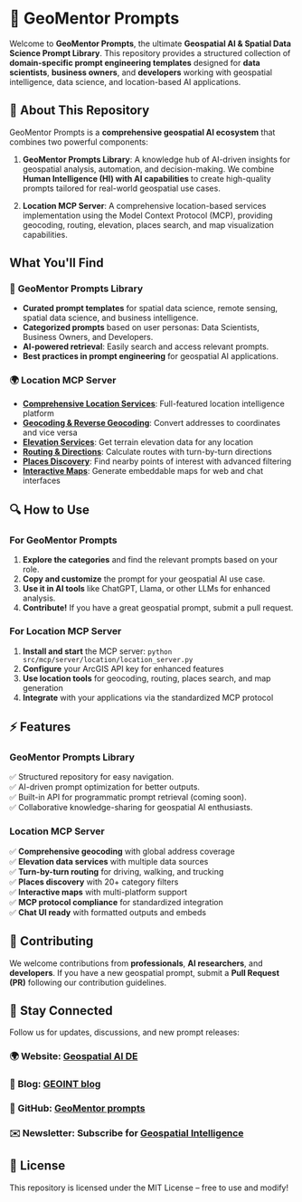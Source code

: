 # 🧠 GeoMentor Prompts
Welcome to **GeoMentor Prompts**, the ultimate **Geospatial AI & Spatial Data Science Prompt Library**. This repository provides a structured collection of **domain-specific prompt engineering templates** designed for **data scientists**, **business owners**, and **developers** working with geospatial intelligence, data science, and location-based AI applications.

## 🚀 About This Repository

GeoMentor Prompts is a **comprehensive geospatial AI ecosystem** that combines two powerful components:

1. **GeoMentor Prompts Library**: A knowledge hub of AI-driven insights for geospatial analysis, automation, and decision-making. We combine **Human Intelligence (HI) with AI capabilities** to create high-quality prompts tailored for real-world geospatial use cases.

2. **Location MCP Server**: A comprehensive location-based services implementation using the Model Context Protocol (MCP), providing geocoding, routing, elevation, places search, and map visualization capabilities.

## What You'll Find

### 📝 **GeoMentor Prompts Library**
- **Curated prompt templates** for spatial data science, remote sensing, spatial data science, and business intelligence.
- **Categorized prompts** based on user personas: Data Scientists, Business Owners, and Developers.
- **AI-powered retrieval**: Easily search and access relevant prompts.
- **Best practices in prompt engineering** for geospatial AI applications.

### 🌍 **Location MCP Server**
- **[Comprehensive Location Services](./docs/location-mcp/README.md)**: Full-featured location intelligence platform
- **[Geocoding & Reverse Geocoding](./docs/location-mcp/geocoding.md)**: Convert addresses to coordinates and vice versa
- **[Elevation Services](./docs/location-mcp/elevation.md)**: Get terrain elevation data for any location
- **[Routing & Directions](./docs/location-mcp/routing.md)**: Calculate routes with turn-by-turn directions
- **[Places Discovery](./docs/location-mcp/places.md)**: Find nearby points of interest with advanced filtering
- **[Interactive Maps](./docs/location-mcp/maps.md)**: Generate embeddable maps for web and chat interfaces

## 🔍 How to Use

### For GeoMentor Prompts
1. **Explore the categories** and find the relevant prompts based on your role.
2. **Copy and customize** the prompt for your geospatial AI use case.
3. **Use it in AI tools** like ChatGPT, Llama, or other LLMs for enhanced analysis.
4. **Contribute!** If you have a great geospatial prompt, submit a pull request.

### For Location MCP Server
1. **Install and start** the MCP server: `python src/mcp/server/location/location_server.py`
2. **Configure** your ArcGIS API key for enhanced features
3. **Use location tools** for geocoding, routing, places search, and map generation
4. **Integrate** with your applications via the standardized MCP protocol

## ⚡ Features

### GeoMentor Prompts Library
✅ Structured repository for easy navigation.  
✅ AI-driven prompt optimization for better outputs.  
✅ Built-in API for programmatic prompt retrieval (coming soon).  
✅ Collaborative knowledge-sharing for geospatial AI enthusiasts.  

### Location MCP Server
✅ **Comprehensive geocoding** with global address coverage  
✅ **Elevation data services** with multiple data sources  
✅ **Turn-by-turn routing** for driving, walking, and trucking  
✅ **Places discovery** with 20+ category filters  
✅ **Interactive maps** with multi-platform support  
✅ **MCP protocol compliance** for standardized integration  
✅ **Chat UI ready** with formatted outputs and embeds  

## 🤝 Contributing
We welcome contributions from **professionals**, **AI researchers**, and **developers**. If you have a new geospatial prompt, submit a **Pull Request (PR)** following our contribution guidelines.

## 📢 Stay Connected
Follow us for updates, discussions, and new prompt releases:

### 🌍 Website: [Geospatial AI DE](https://geospatial-ai.de)  
### 📢 Blog: [GEOINT blog](https://geoint.blog)  
### 🐙 GitHub: [GeoMentor prompts](https://github.com/Geospatial-AI-DE/geomentor-prompts)  
### ✉️ Newsletter: Subscribe for [Geospatial Intelligence](https://medium.com/geospatial-intelligence)  

## 📜 License
This repository is licensed under the MIT License – free to use and modify!
